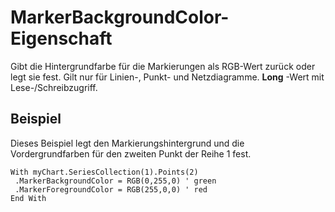 
# MarkerBackgroundColor-Eigenschaft

Gibt die Hintergrundfarbe für die Markierungen als RGB-Wert zurück oder legt sie fest. Gilt nur für Linien-, Punkt- und Netzdiagramme.  **Long** -Wert mit Lese-/Schreibzugriff.


## Beispiel

Dieses Beispiel legt den Markierungshintergrund und die Vordergrundfarben für den zweiten Punkt der Reihe 1 fest.


```
With myChart.SeriesCollection(1).Points(2) 
 .MarkerBackgroundColor = RGB(0,255,0) ' green 
 .MarkerForegroundColor = RGB(255,0,0) ' red 
End With
```

